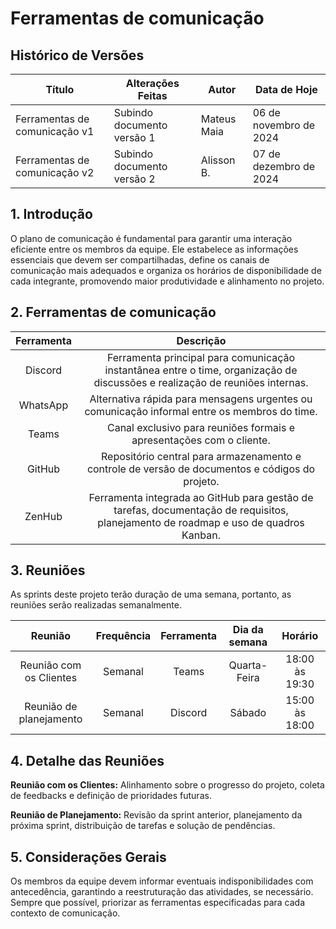 # Ferramentas de comunicação

## Histórico de Versões

| **Título**                   | **Alterações Feitas**                  | **Autor**      | **Data de Hoje**         |
|------------------------------|----------------------------------------|----------------|--------------------------|
| Ferramentas de comunicação v1       | Subindo documento versão 1             | Mateus Maia    | 06 de novembro de 2024   |
| Ferramentas de comunicação v2       | Subindo documento versão 2             | Alisson B.     | 07 de dezembro de 2024   |


## 1. Introdução

O plano de comunicação é fundamental para garantir uma interação eficiente entre os membros da equipe. Ele estabelece as informações essenciais que devem ser compartilhadas, define os canais de comunicação mais adequados e organiza os horários de disponibilidade de cada integrante, promovendo maior produtividade e alinhamento no projeto.

## 2. Ferramentas de comunicação

|    Ferramenta    |                        Descrição                      |
|:----------------:|:-----------------------------------------------------:|
|     Discord      |Ferramenta principal para comunicação instantânea entre o time, organização de discussões e realização de reuniões internas.          |
|     WhatsApp     |Alternativa rápida para mensagens urgentes ou comunicação informal entre os membros do time.                                          |
|      Teams       |Canal exclusivo para reuniões formais e apresentações com o cliente.                                                                  |
|     GitHub       |Repositório central para armazenamento e controle de versão de documentos e códigos do projeto.                                       |
|     ZenHub       |Ferramenta integrada ao GitHub para gestão de tarefas, documentação de requisitos, planejamento de roadmap e uso de quadros Kanban.   |

## 3. Reuniões

As sprints deste projeto terão duração de uma semana, portanto, as reuniões serão realizadas semanalmente.


|            Reunião                |     Frequência    |    Ferramenta  | Dia da semana  |     Horário    |
|:---------------------------------:|:-----------------:|:--------------:|:--------------:|:--------------:|
|     Reunião com os Clientes       |       Semanal     |      Teams     |  Quarta-Feira  | 18:00 às 19:30 |                   
|     Reunião de planejamento       |       Semanal     |     Discord    |    Sábado      | 15:00 às 18:00 |

## 4. Detalhe das Reuniões

**Reunião com os Clientes:** Alinhamento sobre o progresso do projeto, coleta de feedbacks e definição de prioridades futuras.

**Reunião de Planejamento:** Revisão da sprint anterior, planejamento da próxima sprint, distribuição de tarefas e solução de pendências.

## 5. Considerações Gerais

Os membros da equipe devem informar eventuais indisponibilidades com antecedência, garantindo a reestruturação das atividades, se necessário. Sempre que possível, priorizar as ferramentas especificadas para cada contexto de comunicação.
